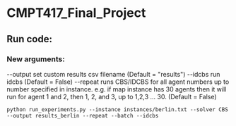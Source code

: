# CMPT417_Final_Project

## Run code:

### New arguments:
--output set custom results csv filename (Default = "results")
--idcbs run idcbs (Default = False)
--repeat runs CBS/IDCBS for all agent numbers up to number specified in instance. e.g. if map instance has 30 agents then it will run for agent 1 and 2, then 1, 2, and 3, up to 1,2,3 ... 30. (Default = False)

```
python run_experiments.py --instance instances/berlin.txt --solver CBS --output results_berlin --repeat --batch --idcbs

```
